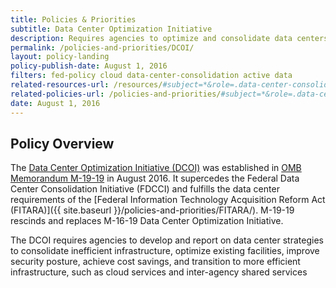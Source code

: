 ```yaml
---
title: Policies & Priorities
subtitle: Data Center Optimization Initiative
description: Requires agencies to optimize and consolidate data centers to deliver better services to the public while increasing return-on-investment to taxpayers.
permalink: /policies-and-priorities/DCOI/
layout: policy-landing
policy-publish-date: August 1, 2016
filters: fed-policy cloud data-center-consolidation active data
related-resources-url: /resources/#subject=*&role=.data-center-consolidation&status=*
related-policies-url: /policies-and-priorities/#subject=*&role=.data-center-consolidation&status=*
date: August 1, 2016
---
```

## Policy Overview ##
The [Data Center Optimization Initiative (DCOI)](https://datacenters.cio.gov/) was established in [OMB Memorandum M-19-19](https://www.whitehouse.gov/wp-content/uploads/2019/06/M-19-19-Data-Centers.pdf) in August 2016. It supercedes the Federal Data Center Consolidation Initiative (FDCCI) and fulfills the data center requirements of the [Federal Information Technology Acquisition Reform Act (FITARA)]({{ site.baseurl }}/policies-and-priorities/FITARA/). M-19-19 rescinds and replaces M-16-19 Data Center Optimization Initiative.

The DCOI requires agencies to develop and report on data center strategies to consolidate inefficient infrastructure, optimize existing facilities, improve security posture, achieve cost savings, and transition to more efficient infrastructure, such as cloud services and inter-agency shared services
&nbsp;
